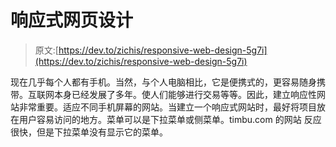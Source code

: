 # 响应式网页设计

> 原文:[https://dev.to/zichis/responsive-web-design-5g7i](https://dev.to/zichis/responsive-web-design-5g7i)

现在几乎每个人都有手机。当然，与个人电脑相比，它是便携式的，更容易随身携带。互联网本身已经发展了多年。使人们能够进行交易等等。因此，建立响应性网站非常重要。适应不同手机屏幕的网站。当建立一个响应式网站时，最好将项目放在用户容易访问的地方。菜单可以是下拉菜单或侧菜单。timbu.com 的网站
反应很快，但是下拉菜单没有显示它的菜单。